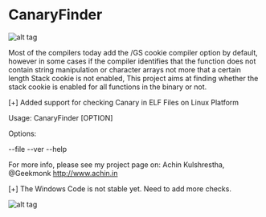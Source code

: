 CanaryFinder
============
![alt tag](http://t0.gstatic.com/images?q=tbn:ANd9GcRl8eDgK88bSzNSPZfiXBIK7bNC4sScz725ZTOViYHDKDEM7mIcXA)


Most of the compilers today add the /GS cookie compiler option by default, however in some cases if the compiler identifies that the function does not contain string manipulation or character arrays not more that a certain length Stack cookie is not enabled, This project aims at finding whether the stack cookie is enabled for all functions in the binary or not.

[+] Added support for checking Canary in ELF Files on Linux Platform

Usage: CanaryFinder [OPTION]

Options:

  --file <ELF File>
  --ver
  --help

For more info, please see my project page on:
Achin Kulshrestha, @Geekmonk
http://www.achin.in



[+] The Windows Code is not stable yet. Need to add more checks.

![alt tag](http://t0.gstatic.com/images?q=tbn:ANd9GcRl8eDgK88bSzNSPZfiXBIK7bNC4sScz725ZTOViYHDKDEM7mIcXA)

